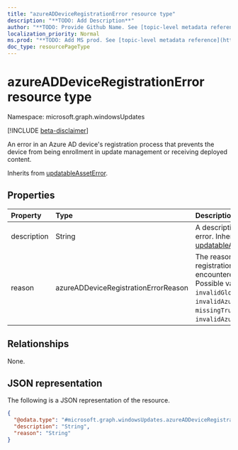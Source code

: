 ```yaml
---
title: "azureADDeviceRegistrationError resource type"
description: "**TODO: Add Description**"
author: "**TODO: Provide Github Name. See [topic-level metadata reference](https://msgo.azurewebsites.net/add/document/guidelines/metadata.html#topic-level-metadata)**"
localization_priority: Normal
ms.prod: "**TODO: Add MS prod. See [topic-level metadata reference](https://msgo.azurewebsites.net/add/document/guidelines/metadata.html#topic-level-metadata)**"
doc_type: resourcePageType
---
```


# azureADDeviceRegistrationError resource type

Namespace: microsoft.graph.windowsUpdates

[!INCLUDE [beta-disclaimer](../../includes/beta-disclaimer.md)]

An error in an Azure AD device's registration process that prevents the device from being enrollment in update management or receiving deployed content.


Inherits from [updatableAssetError](../resources/windowsupdates-updatableasseterror.md).

## Properties
|Property|Type|Description|
|:---|:---|:---|
|description|String|A description of the error. Inherited from [updatableAssetError](../resources/windowsupdates-updatableasseterror.md)|
|reason|azureADDeviceRegistrationErrorReason|The reason why the registration encountered an error. Possible values are: `invalidGlobalDeviceId`, `invalidAzureADDeviceId`, `missingTrustType`, `invalidAzureADJoin`.|

## Relationships
None.

## JSON representation
The following is a JSON representation of the resource.
<!-- {
  "blockType": "resource",
  "@odata.type": "microsoft.graph.windowsUpdates.azureADDeviceRegistrationError"
}
-->
``` json
{
  "@odata.type": "#microsoft.graph.windowsUpdates.azureADDeviceRegistrationError",
  "description": "String",
  "reason": "String"
}
```


